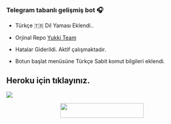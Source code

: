 ### Telegram tabanlı gelişmiş bot 🎧

- Türkçe 🇹🇷 Dil Yaması Eklendi.. 

- Orjinal Repo [Yukki Team](https://github.com/TeamYukki/YukkiMusicBot) 

-  Hatalar Giderildi. Aktif çalışmaktadır. 
- Botun başlat menüsüne Türkçe Sabit komut bilgileri eklendi. 

## Heroku için tıklayınız. 
<img src="https://te.legra.ph/file/e184200a18fd3fcd015a2.jpg">

<p align="center"><a href="https://heroku.com/deploy?template=https://github.com/XTQ085/TaliaMusicişlekolan"> <img src="https://img.shields.io/badge/Deploy%20To%20Heroku-Green?style=for-the-badge&logo=heroku" width="220" height="38.45"/></a></p>
  

